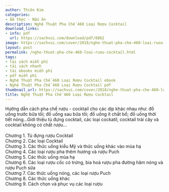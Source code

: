```yaml
---
author: Thiên Kim
categories:
- Ẩm thực - Nấu ăn
description: Nghệ Thuật Pha Chế 460 Loại Rượu Cocktail
download_links:
- info: pdf
  url: https://sachvui.com/download/pdf/6862
image: https://sachvui.com/cover/2018/nghe-thuat-pha-che-460-loai-ruou-cocktail.jpg
layout: post
permalink: /nghe-thuat-pha-che-460-loai-ruou-cocktail.html
tags:
- tải sách miễn phí
- tải sách nhanh
- tải ebooks miễn phí
- pdf miễn phí
- Nghệ Thuật Pha Chế 460 Loại Rượu Cocktail ebook
- Nghệ Thuật Pha Chế 460 Loại Rượu Cocktail pdf
thumbnail_url: https://sachvui.com/cover/2018/nghe-thuat-pha-che-460-loai-ruou-cocktail.jpg
title: Nghệ Thuật Pha Chế 460 Loại Rượu Cocktail
---
```


 <div class="item-desc text-justify"> <p>Hướng dẫn cách pha chế rượu - cocktail cho các dịp khác nhau như: đồ uống trước bữa tối; đồ uống sau bữa tối; đồ uống ít chất bổ; đồ uống thời tiết nóng...Giới thiệu tủ đựng cocktail, các loại cockatil, cocktail trái cây và cocktail không có chất rượu...<br><br>Chương 1. Tủ đựng rượu Cocktail<br>Chương 2. Các loại Cocktail<br>Chương 3. Các thức uống kiểu Mỹ và thức uống khác vào mùa hạ<br>Chương 4. Các loại rượu pha thêm hương và rượu Puch<br>Chương 5. Các thức uống mùa hạ<br>Chương 6. Các loại rượu cốc có trứng, bia hoà rượu pha đường hâm nóng và rượu Puch sữa<br>Chương 7. Các thức uống nóng, các loại rượu Puch<br>Chương 8. Các thức uống khác<br>Chương 9. Cách chọn và phục vụ các loại rượu</p> </div>